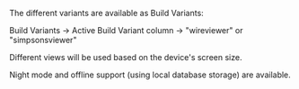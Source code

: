 The different variants are available as Build Variants:

Build Variants -> Active Build Variant column -> "wireviewer" or "simpsonsviewer"


Different views will be used based on the device's screen size.


Night mode and offline support (using local database storage) are available.